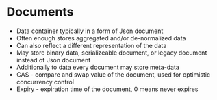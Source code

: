 # Documents #

* Data container typically in a form of Json document 
* Often enough stores aggregated and/or de-normalized data
* Can also reflect a different representation of the data
* May store binary data, serializeable document, or legacy document instead of Json document
* Additionally to data every document may store meta-data
* CAS - compare and swap value of the document, used for optimistic concurrency control
* Expiry - expiration time 	of the document, 0 means never expires